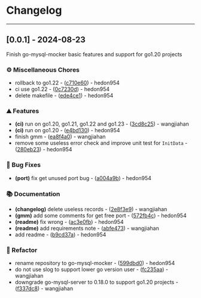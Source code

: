 # Changelog

---
## [0.0.1] - 2024-08-23

Finish go-mysql-mocker basic features and support for go1.20 projects

### ⚙️ Miscellaneous Chores

- rollback to go1.22 - ([c710e60](https://github.com/hedon-go-road/template-web/commit/c710e605446dec40e446a646448b81606f70cd88)) - hedon954
- ci use go1.22 - ([0c7230d](https://github.com/hedon-go-road/template-web/commit/0c7230d1a7ca57c8ad62f70d6061c928ff5da86c)) - hedon954
- delete makefile - ([ede4ce1](https://github.com/hedon-go-road/template-web/commit/ede4ce1b9497348c9fdfb4c735506b3329cc3662)) - hedon954

### ⛰️ Features

- **(ci)** run on go1.20, go1.21, go1.22 and go1.23 - ([3cd8c25](https://github.com/hedon-go-road/template-web/commit/3cd8c25a39512ea4a37133c0e19727fb0f73c3e9)) - wangjiahan
- **(ci)** run on go1.20 - ([e4bd130](https://github.com/hedon-go-road/template-web/commit/e4bd130c030ecf071501ff23dce2ec84a5635031)) - hedon954
- finish gmm - ([ea8f4a0](https://github.com/hedon-go-road/template-web/commit/ea8f4a0fe2cd0320ea3cc78a637338de72b8c4e9)) - wangjiahan
- remove some useless error check and improve unit test for `InitData` - ([280eb23](https://github.com/hedon-go-road/template-web/commit/280eb2396addc2d13fd7acb4164298e507788e08)) - hedon954

### 🐛 Bug Fixes

- **(port)** fix get unused port bug - ([a004a9b](https://github.com/hedon-go-road/template-web/commit/a004a9b6aebe11bf1ad08a03ae69cee5ef1e8bb4)) - hedon954

### 📚 Documentation

- **(changelog)** delete useless records - ([2e8f3e9](https://github.com/hedon-go-road/template-web/commit/2e8f3e9e3f6ec846bfbce1b701c6f828feac3d7d)) - wangjiahan
- **(gmm)** add some comments for get free port - ([572fb4c](https://github.com/hedon-go-road/template-web/commit/572fb4c5b728c7057ec07b8a11ae2b7e584a5153)) - hedon954
- **(readme)** fix wrong - ([ac3e0fb](https://github.com/hedon-go-road/template-web/commit/ac3e0fb95ff9dc2d348b29e28223ded4f04f42ae)) - hedon954
- **(readme)** add requirements note - ([abfe473](https://github.com/hedon-go-road/template-web/commit/abfe4738e2f8219cd055dc2ea9f9022914ca0d91)) - wangjiahan
- add readme - ([b9cd37a](https://github.com/hedon-go-road/template-web/commit/b9cd37a411ce52151540c6d328908c0d63e07a71)) - hedon954

### 🚜 Refactor

- rename repository to go-mysql-mocker - ([599dbd0](https://github.com/hedon-go-road/template-web/commit/599dbd0eb47cadf0a485076ee78ae1a8e71a1b9c)) - hedon954
- do not use slog to support lower go version user - ([fc235aa](https://github.com/hedon-go-road/template-web/commit/fc235aa48aa10d3f7451c910acabc011b58e7370)) - wangjiahan
- downgrade go-mysql-server to 0.18.0 to support go1.20 projects - ([f337dc8](https://github.com/hedon-go-road/template-web/commit/f337dc8301df31924d1a920f04c8ec2afcf92a8c)) - wangjiahan

<!-- generated by git-cliff -->
